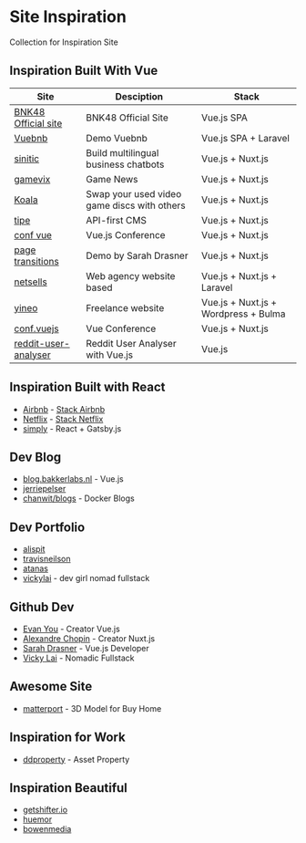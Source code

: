 # Site Inspiration

Collection for Inspiration Site

## Inspiration Built With Vue

| Site                                                                    | Desciption                                               | Stack                                |
| ----------------------------------------------------------------------- | -------------------------------------------------------- | ------------------------------------ |
| [BNK48 Official site](https://www.bnk48.com/#/home)                     | BNK48 Official Site                                      | Vue.js SPA                           |
| [Vuebnb](https://vuebnb.vuejsdevelopers.com/)                           | Demo Vuebnb                                              | Vue.js SPA + Laravel                 |
| [sinitic](https://www.sinitic.ai/)                                      | Build multilingual business chatbots                     | Vue.js + Nuxt.js                     |
| [gamevix](http://gamevix.com/)                                          | Game News                                                | Vue.js + Nuxt.js                     |
| [Koala](https://au.koala.com/)                                          | Swap your used video game discs with others              | Vue.js + Nuxt.js                     |
| [tipe](https://tipe.io/)                                                | API-first CMS                                            | Vue.js + Nuxt.js                     |
| [conf vue](http://conf.vuejs.org/)                                      | Vue.js Conference                                        | Vue.js + Nuxt.js                     |
| [page transitions](https://page-transitions.com/)                       | Demo by Sarah Drasner                                    | Vue.js + Nuxt.js                     |
| [netsells](https://netsells.co.uk/)                                     | Web agency website based                                 | Vue.js + Nuxt.js + Laravel           |
| [yineo](https://yineo.fr/)                                              | Freelance website                                        | Vue.js + Nuxt.js + Wordpress + Bulma |
| [conf.vuejs](https://conf.vuejs.org/)                                   | Vue Conference                                           | Vue.js + Nuxt.js                     |
| [reddit-user-analyser](https://atomiks.github.io/reddit-user-analyser/) | Reddit User Analyser with Vue.js                         | Vue.js                               |


## Inspiration Built with React

- [Airbnb](https://www.airbnb.com/) - [Stack Airbnb](https://stackshare.io/airbnb/airbnb)
- [Netflix](http://www.netflix.com/) - [Stack Netflix](https://stackshare.io/netflix/netflix)
- [simply](https://simply.co.za/) - React + Gatsby.js

## Dev Blog

- [blog.bakkerlabs.nl](http://blog.bakkerlabs.nl/) - Vue.js
- [jerriepelser](https://www.jerriepelser.com/)
- [chanwit/blogs](https://sites.google.com/site/chanwit/blogs) - Docker Blogs

## Dev Portfolio

- [alispit](https://www.alispit.tel/#/)
- [travisneilson](http://travisneilson.com/)
- [atanas](https://atanas.info/)
- [vickylai](https://vickylai.com/index.html) - dev girl nomad fullstack

## Github Dev

- [Evan You](https://github.com/yyx990803) - Creator Vue.js
- [Alexandre Chopin](https://github.com/alexchopin) - Creator Nuxt.js
- [Sarah Drasner](https://github.com/sdras) - Vue.js Developer
- [Vicky Lai](https://github.com/hivickylai) - Nomadic Fullstack

## Awesome Site

- [matterport](https://matterport.com/) - 3D Model for Buy Home 

## Inspiration for Work

- [ddproperty](https://www.ddproperty.com/) - Asset Property

## Inspiration Beautiful

- [getshifter.io](https://getshifter.io/)
- [huemor](https://huemor.rocks/)
- [bowenmedia](https://www.bowenmedia.com/)